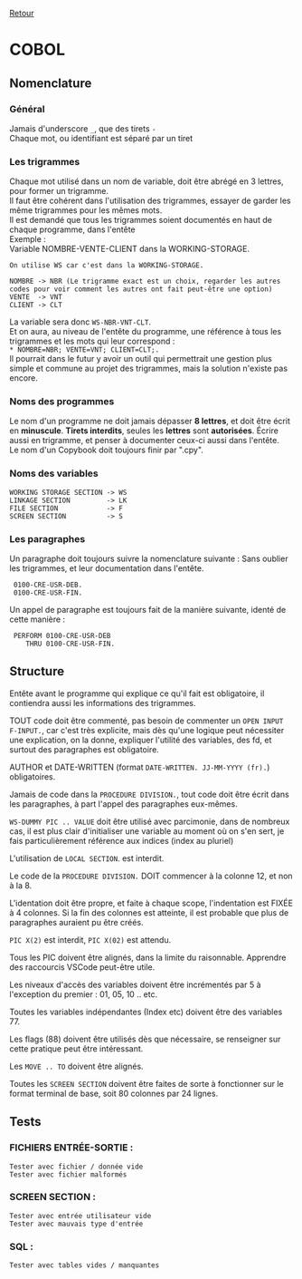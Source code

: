[Retour](.)
# COBOL
## Nomenclature
### Général
Jamais d'underscore `_`, que des tirets `-`<br>
Chaque mot, ou identifiant est séparé par un tiret
### Les trigrammes
Chaque mot utilisé dans un nom de variable, doit être abrégé en 3 lettres, pour former un trigramme.<br>
Il faut être cohérent dans l'utilisation des trigrammes, essayer de garder les même trigrammes pour les mêmes mots.<br>
Il est demandé que tous les trigrammes soient documentés en haut de chaque programme, dans l'entête <br>
Exemple : <br>
Variable NOMBRE-VENTE-CLIENT dans la WORKING-STORAGE.<br>
```
On utilise WS car c'est dans la WORKING-STORAGE.
```
```
NOMBRE -> NBR (Le trigramme exact est un choix, regarder les autres codes pour voir comment les autres ont fait peut-être une option)
VENTE  -> VNT
CLIENT -> CLT
```
La variable sera donc `WS-NBR-VNT-CLT`.<br>
Et on aura, au niveau de l'entête du programme, une référence à tous les trigrammes et les mots qui leur correspond :<br>
`* NOMBRE=NBR; VENTE=VNT; CLIENT=CLT;.`<br>
Il pourrait dans le futur y avoir un outil qui permettrait une gestion plus simple et commune au projet des trigrammes, mais la solution n'existe pas encore.
### Noms des programmes
Le nom d'un programme ne doit jamais dépasser **8 lettres**, et doit être écrit en **minuscule**. **Tirets interdits**, seules les **lettres** sont **autorisées**. Écrire aussi en trigramme, et penser à documenter ceux-ci aussi dans l'entête.<br>
Le nom d'un Copybook doit toujours finir par ".cpy".
### Noms des variables
```
WORKING STORAGE SECTION -> WS
LINKAGE SECTION         -> LK
FILE SECTION            -> F
SCREEN SECTION          -> S
```
### Les paragraphes
Un paragraphe doit toujours suivre la nomenclature suivante : Sans oublier les trigrammes, et leur documentation dans l'entête. <br>
```
 0100-CRE-USR-DEB.
 0100-CRE-USR-FIN.
```
Un appel de paragraphe est toujours fait de la manière suivante, identé de cette manière :
```
 PERFORM 0100-CRE-USR-DEB
    THRU 0100-CRE-USR-FIN.
```
## Structure
Entête avant le programme qui explique ce qu'il fait est obligatoire, il contiendra aussi les informations des trigrammes.

TOUT code doit être commenté, pas besoin de commenter un `OPEN INPUT F-INPUT.`, car c'est très explicite, mais dès qu'une logique peut nécessiter une explication, on la donne, expliquer l'utilité des variables, des fd, et surtout des paragraphes est obligatoire.

AUTHOR et DATE-WRITTEN (format `DATE-WRITTEN. JJ-MM-YYYY (fr).`) obligatoires.

Jamais de code dans la `PROCEDURE DIVISION.`, tout code doit être écrit dans les paragraphes, à part l'appel des paragraphes eux-mêmes.

`WS-DUMMY PIC .. VALUE` doit être utilisé avec parcimonie, dans de nombreux cas, il est plus clair d'initialiser une variable au moment où on s'en sert, je fais particulièrement référence aux indices (index au pluriel)

L'utilisation de `LOCAL SECTION`. est interdit.

Le code de la `PROCEDURE DIVISION.` DOIT commencer à la colonne 12, et non à la 8.

L'identation doit être propre, et faite à chaque scope, l'indentation est FIXÉE à 4 colonnes. Si la fin des colonnes est atteinte, il est probable que plus de paragraphes auraient pu être créés.

`PIC X(2)` est interdit, `PIC X(02)` est attendu.

Tous les PIC doivent être alignés, dans la limite du raisonnable. Apprendre des raccourcis VSCode peut-être utile.

Les niveaux d'accès des variables doivent être incrémentés par 5 à l'exception du premier : 01, 05, 10 .. etc.

Toutes les variables indépendantes (Index etc) doivent être des variables 77.

Les flags (88) doivent être utilisés dès que nécessaire, se renseigner sur cette pratique peut être intéressant.

Les `MOVE .. TO` doivent être alignés.

Toutes les `SCREEN SECTION` doivent être faites de sorte à fonctionner sur le format terminal de base, soit 80 colonnes par 24 lignes.
## Tests
### FICHIERS ENTRÉE-SORTIE : 
```
Tester avec fichier / donnée vide
Tester avec fichier malformés
```
### SCREEN SECTION :
```
Tester avec entrée utilisateur vide
Tester avec mauvais type d'entrée
```
###	SQL :
```
Tester avec tables vides / manquantes
```